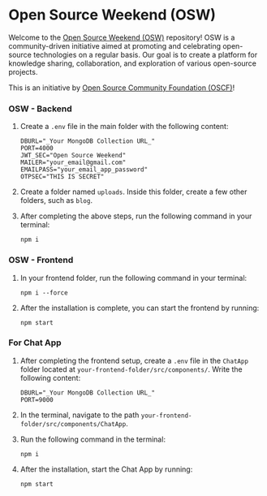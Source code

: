 # Open Source Weekend (OSW)

Welcome to the [Open Source Weekend (OSW)](https://github.com/oscfcommunity/OSWeekend) repository! OSW is a community-driven initiative aimed at promoting and celebrating open-source technologies on a regular basis. Our goal is to create a platform for knowledge sharing, collaboration, and exploration of various open-source projects.

This is an initiative by [Open Source Community Foundation (OSCF)](https://github.com/oscfcommunity)! 

### OSW - Backend
1. Create a `.env` file in the main folder with the following content:

   ```
   DBURL="_Your MongoDB Collection URL_"
   PORT=4000
   JWT_SEC="Open Source Weekend"
   MAILER="your_email@gmail.com"
   EMAILPASS="your_email_app_password"
   OTPSEC="THIS IS SECRET"
   ```

2. Create a folder named `uploads`. Inside this folder, create a few other folders, such as `blog`.

3. After completing the above steps, run the following command in your terminal:

   ```
   npm i
   ```

### OSW - Frontend
1. In your frontend folder, run the following command in your terminal:

   ```
   npm i --force
   ```

2. After the installation is complete, you can start the frontend by running:

   ```
   npm start
   ```

### For Chat App
1. After completing the frontend setup, create a `.env` file in the `ChatApp` folder located at `your-frontend-folder/src/components/`. Write the following content:

   ```
   DBURL="_Your MongoDB Collection URL_"
   PORT=9000
   ```

2. In the terminal, navigate to the path `your-frontend-folder/src/components/ChatApp`.

3. Run the following command in the terminal:

   ```
   npm i
   ```

4. After the installation, start the Chat App by running:

   ```
   npm start
   ```
